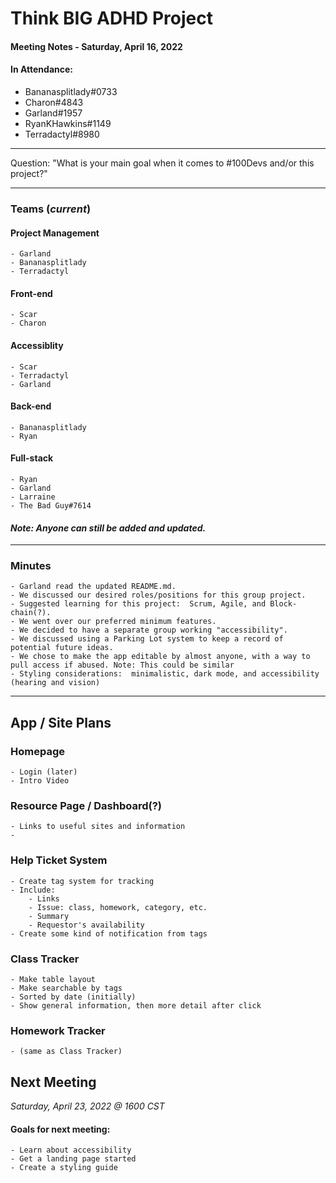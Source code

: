 # Think BIG ADHD Project
#### Meeting Notes - Saturday, April 16, 2022

#### In Attendance:
- Bananasplitlady#0733
- Charon#4843
- Garland#1957
- RyanKHawkins#1149
- Terradactyl#8980

<hr>
Question:  "What is your main goal when it comes to #100Devs and/or this project?"
<hr>

### Teams (_current_)

#### Project Management
    - Garland
    - Bananasplitlady
    - Terradactyl
#### Front-end
    - Scar
    - Charon
#### Accessiblity
    - Scar
    - Terradactyl
    - Garland
#### Back-end
    - Bananasplitlady
    - Ryan
#### Full-stack
    - Ryan
    - Garland
    - Larraine
    - The Bad Guy#7614
#### _Note:  Anyone can still be added and updated._

<hr>

### Minutes
    - Garland read the updated README.md.
    - We discussed our desired roles/positions for this group project.
    - Suggested learning for this project:  Scrum, Agile, and Block-chain(?).
    - We went over our preferred minimum features.
    - We decided to have a separate group working "accessibility".
    - We discussed using a Parking Lot system to keep a record of potential future ideas.
    - We chose to make the app editable by almost anyone, with a way to pull access if abused. Note: This could be similar
    - Styling considerations:  minimalistic, dark mode, and accessibility (hearing and vision)

<hr>

## App / Site Plans
### Homepage
    - Login (later)
    - Intro Video
### Resource Page / Dashboard(?)
    - Links to useful sites and information
    - 
### Help Ticket System
    - Create tag system for tracking
    - Include:
        - Links
        - Issue: class, homework, category, etc.
        - Summary
        - Requestor's availability
    - Create some kind of notification from tags
### Class Tracker
    - Make table layout
    - Make searchable by tags
    - Sorted by date (initially)
    - Show general information, then more detail after click
### Homework Tracker
    - (same as Class Tracker)

## Next Meeting
 _Saturday, April 23, 2022 @ 1600 CST_
 <br>
#### Goals for next meeting:
    - Learn about accessibility
    - Get a landing page started
    - Create a styling guide
    